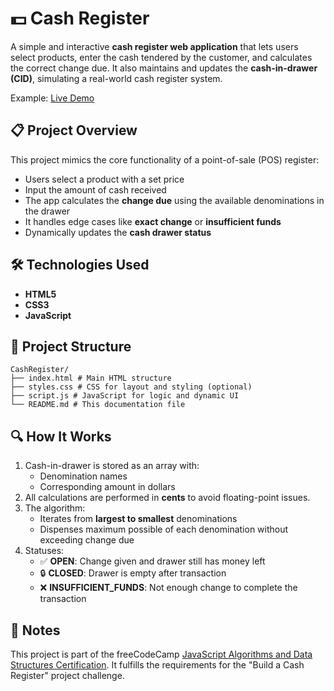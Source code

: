 # 💵 Cash Register

A simple and interactive **cash register web application** that lets users select products, enter the cash tendered by the customer, and calculates the correct change due. It also maintains and updates the **cash-in-drawer (CID)**, simulating a real-world cash register system.

Example: [Live Demo](https://cash-register-chi.vercel.app/)

## 📋 Project Overview

This project mimics the core functionality of a point-of-sale (POS) register:

- Users select a product with a set price  
- Input the amount of cash received  
- The app calculates the **change due** using the available denominations in the drawer  
- It handles edge cases like **exact change** or **insufficient funds**  
- Dynamically updates the **cash drawer status**


## 🛠 Technologies Used

- **HTML5**
- **CSS3**
- **JavaScript**


## 📁 Project Structure
```
CashRegister/
├── index.html # Main HTML structure
├── styles.css # CSS for layout and styling (optional)
├── script.js # JavaScript for logic and dynamic UI
└── README.md # This documentation file
```


## 🔍 How It Works

1. Cash-in-drawer is stored as an array with:
   - Denomination names  
   - Corresponding amount in dollars
2. All calculations are performed in **cents** to avoid floating-point issues.
3. The algorithm:
   - Iterates from **largest to smallest** denominations  
   - Dispenses maximum possible of each denomination without exceeding change due
4. Statuses:
   - ✅ **OPEN**: Change given and drawer still has money left  
   - 🔒 **CLOSED**: Drawer is empty after transaction  
   - ❌ **INSUFFICIENT_FUNDS**: Not enough change to complete the transaction


## 📌 Notes

This project is part of the freeCodeCamp [JavaScript Algorithms and Data Structures Certification](https://www.freecodecamp.org/certification/DenXDev/javascript-algorithms-and-data-structures-v8).
It fulfills the requirements for the "Build a Cash Register" project challenge.

